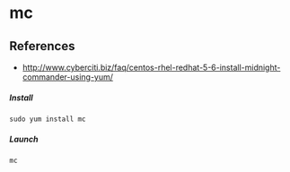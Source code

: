 # mc

## References
* http://www.cyberciti.biz/faq/centos-rhel-redhat-5-6-install-midnight-commander-using-yum/

##### Install
```
sudo yum install mc
```

##### Launch 
```
mc
```
